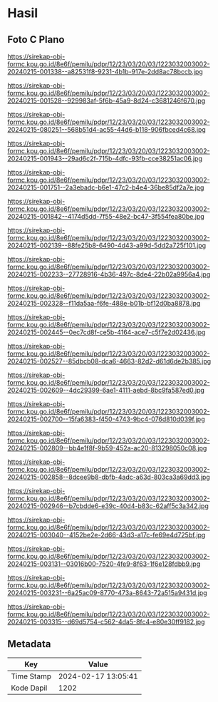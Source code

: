# Hasil

## Foto C Plano

https://sirekap-obj-formc.kpu.go.id/8e6f/pemilu/pdpr/12/23/03/20/03/1223032003002-20240215-001338--a82531f8-9231-4b1b-917e-2dd8ac78bccb.jpg

https://sirekap-obj-formc.kpu.go.id/8e6f/pemilu/pdpr/12/23/03/20/03/1223032003002-20240215-001528--929983af-5f6b-45a9-8d24-c3681246f670.jpg

https://sirekap-obj-formc.kpu.go.id/8e6f/pemilu/pdpr/12/23/03/20/03/1223032003002-20240215-080251--568b51d4-ac55-44d6-b118-906fbced4c68.jpg

https://sirekap-obj-formc.kpu.go.id/8e6f/pemilu/pdpr/12/23/03/20/03/1223032003002-20240215-001943--29ad6c2f-715b-4dfc-93fb-cce38251ac06.jpg

https://sirekap-obj-formc.kpu.go.id/8e6f/pemilu/pdpr/12/23/03/20/03/1223032003002-20240215-001751--2a3ebadc-b6e1-47c2-b4e4-36be85df2a7e.jpg

https://sirekap-obj-formc.kpu.go.id/8e6f/pemilu/pdpr/12/23/03/20/03/1223032003002-20240215-001842--4174d5dd-7f55-48e2-bc47-3f554fea80be.jpg

https://sirekap-obj-formc.kpu.go.id/8e6f/pemilu/pdpr/12/23/03/20/03/1223032003002-20240215-002139--88fe25b8-6490-4d43-a99d-5dd2a725f101.jpg

https://sirekap-obj-formc.kpu.go.id/8e6f/pemilu/pdpr/12/23/03/20/03/1223032003002-20240215-002233--27728916-4b36-497c-8de4-22b02a9956a4.jpg

https://sirekap-obj-formc.kpu.go.id/8e6f/pemilu/pdpr/12/23/03/20/03/1223032003002-20240215-002328--f11da5aa-f6fe-488e-b01b-bf12d0ba8878.jpg

https://sirekap-obj-formc.kpu.go.id/8e6f/pemilu/pdpr/12/23/03/20/03/1223032003002-20240215-002445--0ec7cd8f-ce5b-4164-ace7-c5f7e2d02436.jpg

https://sirekap-obj-formc.kpu.go.id/8e6f/pemilu/pdpr/12/23/03/20/03/1223032003002-20240215-002527--85dbcb08-dca6-4663-82d2-d61d6de2b385.jpg

https://sirekap-obj-formc.kpu.go.id/8e6f/pemilu/pdpr/12/23/03/20/03/1223032003002-20240215-002609--4dc29399-6ae1-4111-aebd-8bc9fa587ed0.jpg

https://sirekap-obj-formc.kpu.go.id/8e6f/pemilu/pdpr/12/23/03/20/03/1223032003002-20240215-002700--15fa6383-f450-4743-9bc4-076d810d039f.jpg

https://sirekap-obj-formc.kpu.go.id/8e6f/pemilu/pdpr/12/23/03/20/03/1223032003002-20240215-002809--bb4e1f8f-9b59-452a-ac20-813298050c08.jpg

https://sirekap-obj-formc.kpu.go.id/8e6f/pemilu/pdpr/12/23/03/20/03/1223032003002-20240215-002858--8dcee9b8-dbfb-4adc-a63d-803ca3a69dd3.jpg

https://sirekap-obj-formc.kpu.go.id/8e6f/pemilu/pdpr/12/23/03/20/03/1223032003002-20240215-002946--b7cbdde6-e39c-40d4-b83c-62aff5c3a342.jpg

https://sirekap-obj-formc.kpu.go.id/8e6f/pemilu/pdpr/12/23/03/20/03/1223032003002-20240215-003040--4152be2e-2d66-43d3-a17c-fe69e4d725bf.jpg

https://sirekap-obj-formc.kpu.go.id/8e6f/pemilu/pdpr/12/23/03/20/03/1223032003002-20240215-003131--03016b00-7520-4fe9-8f63-1f6e128fdbb9.jpg

https://sirekap-obj-formc.kpu.go.id/8e6f/pemilu/pdpr/12/23/03/20/03/1223032003002-20240215-003231--6a25ac09-8770-473a-8643-72a515a9431d.jpg

https://sirekap-obj-formc.kpu.go.id/8e6f/pemilu/pdpr/12/23/03/20/03/1223032003002-20240215-003315--d69d5754-c562-4da5-8fc4-e80e30ff9182.jpg


## Metadata

| Key        | Value               |
| ---------- | ------------------- |
| Time Stamp | 2024-02-17 13:05:41 |
| Kode Dapil | 1202                |



